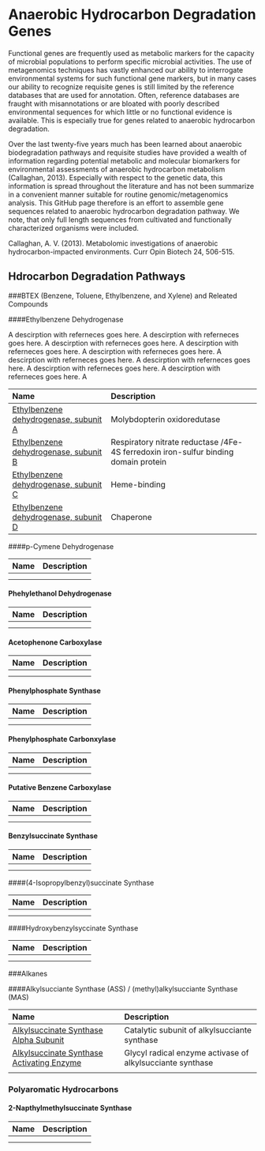 # Anaerobic Hydrocarbon Degradation Genes


Functional genes are frequently used as metabolic markers for the capacity of microbial populations to perform specific microbial activities. The use of metagenomics techniques has vastly enhanced our ability to interrogate environmental systems for such functional gene markers, but in many cases our ability to recognize requisite genes is still limited by the reference databases that are used for annotation.  Often, reference databases are fraught with misannotations or are bloated with poorly described environmental sequences for which little or no functional evidence is available. This is especially true for genes related to anaerobic hydrocarbon degradation.  

Over the last twenty-five years much has been learned about anaerobic biodegradation pathways and requisite studies have provided a wealth of information regarding potential metabolic and molecular biomarkers for environmental assessments of anaerobic hydrocarbon metabolism (Callaghan, 2013). Especially with respect to the genetic data, this information is spread throughout the literature and has not been summarize in a convenient manner suitable for routine genomic/metagenomics analysis. 
This GitHub page therefore is an effort to assemble gene sequences related to anaerobic hydrocarbon degradation pathway. We note, that only full length sequences from cultivated and functionally characterized organisms were included.  

Callaghan, A. V. (2013). Metabolomic investigations of anaerobic hydrocarbon-impacted environments. Curr Opin Biotech 24, 506-515.

## Hdrocarbon Degradation Pathways

###BTEX (Benzene, Toluene, Ethylbenzene, and Xylene) and Releated Compounds

####Ethylbenzene Dehydrogenase

A descirption with referneces goes here. A descirption with referneces goes here. A descirption with referneces goes here. A descirption with referneces goes here. A descirption with referneces goes here. A descirption with referneces goes here. A descirption with referneces goes here. A descirption with referneces goes here. A descirption with referneces goes here. A 

 Name | Description |
 :--- | :--- |
| [Ethylbenzene dehydrogenase, subunit A ](fasta_files/EbdA_list.md) | Molybdopterin oxidoredutase | 
| [Ethylbenzene dehydrogenase, subunit B ](fasta_files/EbdB_list.md) | Respiratory nitrate reductase /4Fe-4S ferredoxin iron-sulfur binding domain protein | 
| [Ethylbenzene dehydrogenase, subunit C ](fasta_files/EbdC_list.md) | Heme-binding | 
| [Ethylbenzene dehydrogenase, subunit D ](fasta_files/EbdD_list.md) | Chaperone | 

####p-Cymene Dehydrogenase

 Name | Description |
 :--- | :---------- |
| []() |  |
| []() |  |

#### Phehylethanol Dehydrogenase

 Name | Description |
 :--- | :---------- |
| []() |  |
| []() |  |

#### Acetophenone Carboxylase

 Name | Description |
 :--- | :---------- |
| []() |  |
| []() |  |

#### Phenylphosphate Synthase

 Name | Description |
 :--- | :---------- |
| []() |  |
| []() |  |

#### Phenylphosphate Carbonxylase

 Name | Description |
 :--- | :---------- |
| []() |  |
| []() |  |

#### Putative Benzene Carboxylase

 Name | Description |
 :--- | :---------- |
| []() |  |
| []() |  |

#### Benzylsuccinate Synthase

 Name | Description |
 :--- | :---------- |
| []() |  |
| []() |  |

####(4-Isopropylbenzyl)succinate Synthase

 Name | Description |
 :--- | :---------- |
| []() |  |
| []() |  |

####Hydroxybenzylsyccinate Synthase

 Name | Description |
 :--- | :---------- |
| []() |  |
| []() |  |


###Alkanes

####Alkylsucciante Synthase (ASS) / (methyl)alkylsucciante Synthase (MAS)

 Name | Description |
 :--- | :---------- |
| [Alkylsuccinate Synthase Alpha Subunit]() | Catalytic subunit of alkylsucciante synthase  |
| [Alkylsuccinate Synthase Activating Enzyme]() | Glycyl radical enzyme activase of alkylsucciante synthase|
| []() |  |

### Polyaromatic Hydrocarbons

#### 2-Napthylmethylsuccinate Synthase

 Name | Description |
 :--- | :---------- |
| []() |  |
| []() |  |

